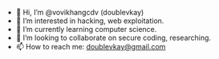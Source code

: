 - 👋 Hi, I’m @vovikhangcdv (doublevkay)
- 👀 I’m interested in hacking, web exploitation.
- 🌱 I’m currently learning computer science.
- 💞️ I’m looking to collaborate on secure coding, researching.
- 📫 How to reach me: doublevkay@gmail.com

<!---
vovikhangcdv/vovikhangcdv is a ✨ special ✨ repository because its `README.md` (this file) appears on your GitHub profile.
You can click the Preview link to take a look at your changes.
--->
